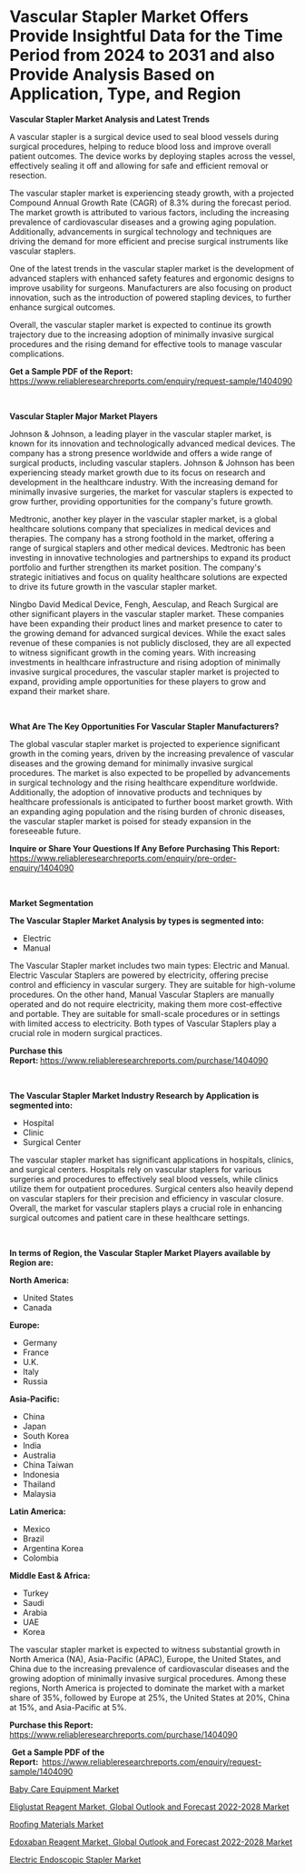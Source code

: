 <p><h1>Vascular Stapler Market Offers Provide Insightful Data for the Time Period from 2024 to 2031 and also Provide Analysis Based on Application, Type, and Region</h1></p><p><strong>Vascular Stapler Market Analysis and Latest Trends</strong></p>
<p><p>A vascular stapler is a surgical device used to seal blood vessels during surgical procedures, helping to reduce blood loss and improve overall patient outcomes. The device works by deploying staples across the vessel, effectively sealing it off and allowing for safe and efficient removal or resection.</p><p>The vascular stapler market is experiencing steady growth, with a projected Compound Annual Growth Rate (CAGR) of 8.3% during the forecast period. The market growth is attributed to various factors, including the increasing prevalence of cardiovascular diseases and a growing aging population. Additionally, advancements in surgical technology and techniques are driving the demand for more efficient and precise surgical instruments like vascular staplers.</p><p>One of the latest trends in the vascular stapler market is the development of advanced staplers with enhanced safety features and ergonomic designs to improve usability for surgeons. Manufacturers are also focusing on product innovation, such as the introduction of powered stapling devices, to further enhance surgical outcomes.</p><p>Overall, the vascular stapler market is expected to continue its growth trajectory due to the increasing adoption of minimally invasive surgical procedures and the rising demand for effective tools to manage vascular complications.</p></p>
<p><strong>Get a Sample PDF of the Report:&nbsp;</strong> <a href="https://www.reliableresearchreports.com/enquiry/request-sample/1404090">https://www.reliableresearchreports.com/enquiry/request-sample/1404090</a></p>
<p>&nbsp;</p>
<p><strong>Vascular Stapler Major Market Players</strong></p>
<p><p>Johnson & Johnson, a leading player in the vascular stapler market, is known for its innovation and technologically advanced medical devices. The company has a strong presence worldwide and offers a wide range of surgical products, including vascular staplers. Johnson & Johnson has been experiencing steady market growth due to its focus on research and development in the healthcare industry. With the increasing demand for minimally invasive surgeries, the market for vascular staplers is expected to grow further, providing opportunities for the company's future growth.</p><p>Medtronic, another key player in the vascular stapler market, is a global healthcare solutions company that specializes in medical devices and therapies. The company has a strong foothold in the market, offering a range of surgical staplers and other medical devices. Medtronic has been investing in innovative technologies and partnerships to expand its product portfolio and further strengthen its market position. The company's strategic initiatives and focus on quality healthcare solutions are expected to drive its future growth in the vascular stapler market.</p><p>Ningbo David Medical Device, Fengh, Aesculap, and Reach Surgical are other significant players in the vascular stapler market. These companies have been expanding their product lines and market presence to cater to the growing demand for advanced surgical devices. While the exact sales revenue of these companies is not publicly disclosed, they are all expected to witness significant growth in the coming years. With increasing investments in healthcare infrastructure and rising adoption of minimally invasive surgical procedures, the vascular stapler market is projected to expand, providing ample opportunities for these players to grow and expand their market share.</p></p>
<p>&nbsp;</p>
<p><strong>What Are The Key Opportunities For Vascular Stapler Manufacturers?</strong></p>
<p><p>The global vascular stapler market is projected to experience significant growth in the coming years, driven by the increasing prevalence of vascular diseases and the growing demand for minimally invasive surgical procedures. The market is also expected to be propelled by advancements in surgical technology and the rising healthcare expenditure worldwide. Additionally, the adoption of innovative products and techniques by healthcare professionals is anticipated to further boost market growth. With an expanding aging population and the rising burden of chronic diseases, the vascular stapler market is poised for steady expansion in the foreseeable future.</p></p>
<p><strong>Inquire or Share Your Questions If Any Before Purchasing This Report:</strong> <a href="https://www.reliableresearchreports.com/enquiry/pre-order-enquiry/1404090">https://www.reliableresearchreports.com/enquiry/pre-order-enquiry/1404090</a></p>
<p>&nbsp;</p>
<p><strong>Market Segmentation</strong></p>
<p><strong>The Vascular Stapler Market Analysis by types is segmented into:</strong></p>
<p><ul><li>Electric</li><li>Manual</li></ul></p>
<p><p>The Vascular Stapler market includes two main types: Electric and Manual. Electric Vascular Staplers are powered by electricity, offering precise control and efficiency in vascular surgery. They are suitable for high-volume procedures. On the other hand, Manual Vascular Staplers are manually operated and do not require electricity, making them more cost-effective and portable. They are suitable for small-scale procedures or in settings with limited access to electricity. Both types of Vascular Staplers play a crucial role in modern surgical practices.</p></p>
<p><strong>Purchase this Report:&nbsp;</strong><a href="https://www.reliableresearchreports.com/purchase/1404090">https://www.reliableresearchreports.com/purchase/1404090</a></p>
<p>&nbsp;</p>
<p><strong>The Vascular Stapler Market Industry Research by Application is segmented into:</strong></p>
<p><ul><li>Hospital</li><li>Clinic</li><li>Surgical Center</li></ul></p>
<p><p>The vascular stapler market has significant applications in hospitals, clinics, and surgical centers. Hospitals rely on vascular staplers for various surgeries and procedures to effectively seal blood vessels, while clinics utilize them for outpatient procedures. Surgical centers also heavily depend on vascular staplers for their precision and efficiency in vascular closure. Overall, the market for vascular staplers plays a crucial role in enhancing surgical outcomes and patient care in these healthcare settings.</p></p>
<p>&nbsp;</p>
<p><strong>In terms of Region, the Vascular Stapler Market Players available by Region are:</strong></p>
<p>
    <p> <strong> North America: </strong>
        <ul>
            <li>United States</li>
            <li>Canada</li>
        </ul>
        </p> 
    <p> <strong> Europe: </strong>
        <ul>
            <li>Germany</li>
            <li>France</li>
            <li>U.K.</li>
            <li>Italy</li>
            <li>Russia</li>
        </ul>
        </p> 
    <p> <strong> Asia-Pacific: </strong>
        <ul>
            <li>China</li>
            <li>Japan</li>
            <li>South Korea</li>
            <li>India</li>
            <li>Australia</li>
            <li>China Taiwan</li>
            <li>Indonesia</li>
            <li>Thailand</li>
            <li>Malaysia</li>
        </ul>
        </p> 
    <p> <strong> Latin America: </strong>
        <ul>
            <li>Mexico</li>
            <li>Brazil</li>
            <li>Argentina Korea</li>
            <li>Colombia</li>
        </ul>
        </p> 
    <p> <strong> Middle East & Africa: </strong>
        <ul>
            <li>Turkey</li>
            <li>Saudi</li>
            <li>Arabia</li>
            <li>UAE</li>
            <li>Korea</li>
        </ul>
    </p>
    </p>
<p><p>The vascular stapler market is expected to witness substantial growth in North America (NA), Asia-Pacific (APAC), Europe, the United States, and China due to the increasing prevalence of cardiovascular diseases and the growing adoption of minimally invasive surgical procedures. Among these regions, North America is projected to dominate the market with a market share of 35%, followed by Europe at 25%, the United States at 20%, China at 15%, and Asia-Pacific at 5%.</p></p>
<p><strong>Purchase this Report: </strong><a href="https://www.reliableresearchreports.com/purchase/1404090">https://www.reliableresearchreports.com/purchase/1404090</a></p>
<p>&nbsp;<strong>Get a Sample PDF of the Report:&nbsp;&nbsp;</strong><a href="https://www.reliableresearchreports.com/enquiry/request-sample/1404090">https://www.reliableresearchreports.com/enquiry/request-sample/1404090</a></p>
<p><strong></strong></p>
<p><p><a href="https://github.com/okotobwrhuteie/Market-Research-Report-List-1/blob/main/baby-care-equipment-market.md">Baby Care Equipment Market</a></p><p><a href="https://woozy-pyroraptor-a1f.notion.site/Eliglustat-Reagent-Market-Global-Outlook-and-Forecast-2022-2028-Market-Size-Growth-and-Forecast-fr-bc244d38f0fb4821a1ea2d3bfcb3e3ca">Eliglustat Reagent Market, Global Outlook and Forecast 2022-2028 Market</a></p><p><a href="https://view.publitas.com/reportprime-1/roofing-materials-market-provides-detailed-segmentation-of-this-market-based-on-type-application-and-region-and-forecast-for-the-period-from-2024-2031/">Roofing Materials Market</a></p><p><a href="https://automatic-knee-4c7.notion.site/Edoxaban-Reagent-Market-Global-Outlook-and-Forecast-2022-2028-Market-Research-Report-The-Key-To-Su-a40be1f421424bd28118b86c1f2abb45">Edoxaban Reagent Market, Global Outlook and Forecast 2022-2028 Market</a></p><p><a href="https://github.com/myacatherineblakecaczo9vcsw/Market-Research-Report-List-1/blob/main/electric-endoscopic-stapler-market.md">Electric Endoscopic Stapler Market</a></p></p>